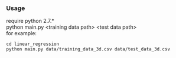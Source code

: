 ### Usage
require python 2.7.*<br>
python main.py \<training data path\> \<test data path\><br>
for example:
```shell
cd linear_regression
python main.py data/training_data_3d.csv data/test_data_3d.csv
```
